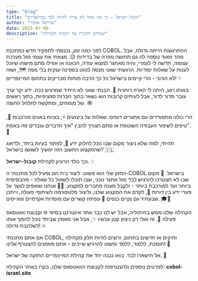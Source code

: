 ```yaml
---
type: "blog"
title: "קובול-ישראל – כי אף אחד לא צריך להיות לבד במיינפריים"
author: "אוריאל אופיר"
date: 2025-07-06
description: "שמחים להכריז על הקמת הקהילה"
---
```

לפני כמה זמן, נכנסתי לתפקיד חדש כמתכנת COBOL. ההתרגשות הייתה גדולה, אבל מהר מאוד נוספה לה גם תחושה מוזרה של בדידות 😔. מצאתי את עצמי מול מערכת עצומה, חדשה לי לגמרי, והיה מאתגר למצוא עזרה, הכוונה או אפילו סתם מישהו שיוכל לענות על שאלות יסודיות. הרגשתי שאני מנסה לנווט בספינה ענקית בלי מפה 🗺️, ושזה לא הגיוני - הרי קיימים בישראל כל כך הרבה מוחות מבריקים בתחום המיינפריים! ✨

באותו רגע, היתה לי הארה רוחנית 🙂. הבנתי שאני לא היחיד שמרגיש ככה. ידע יקר ערך עובר מדור לדור, אבל לעיתים קרובות הוא נשאר בתוך חברות ספציפיות, בתוך ראשים של מומחים, ומתקשה לחלחל החוצה. 🕸️

הרי כולנו מתמודדים עם אתגרים דומים: שאלות על ביצועים ⚡, בעיות באגים מורכבות 🐛, טיפים לשיפור העבודה השוטפת או סתם הצורך להבין "איך הדברים עובדים פה באמת". 🤔

תהיתי, למה שלא ניצור מקום שבו נוכל לחלוק ידע 🤝, לפתור בעיות ביחד, ולדאוג שהמקצוע החשוב הזה ימשיך לשגשג בישראל? 🇮🇱

וכך נולד הרעיון לקהילת **קובול-ישראל**. 💡

החזון שלי הוא פשוט: ליצור בית חם ופעיל לכל מתכנתי ה-COBOL בישראל. 🏡 מקום שבו לא תצטרכו להרגיש לבד מול אתגר טכני, שבו תוכלו לשאול כל שאלה - מהבסיסית ביותר ועד למורכבת ביותר - ולקבל מענה מחברים למקצוע. 🧑‍💻 אנחנו שואפים לגשר על פערי ידע בין דורות 🌉, לקדם את המקצוע שלנו, וליצור פלטפורמה לשיתופי פעולה, וייתכן שבעתיד גם נקיים כנסים 🎤 ונפתח קשרים עם מוסדות אקדמיים ומגייסים. 🎓💼

הקהילה שלנו ממש בחיתוליה, אבל יש לנו כבר אתר אינטרנט בסיסי 🌐 וקבוצת וואטסאפ פעילה 📱. זה אולי רק ניצוץ קטן עכשיו ✨, אבל אני מאמין שביחד נוכל להפוך אותו לשלהבת גדולה! 🔥

אם אתם מתכנתי COBOL, ותיקים או חדשים בתחום, ורוצים להיות חלק מקהילה תומכת, ללמוד, ללמד ופשוט להרגיש שייכים – אתם מוזמנים להצטרף אלינו! 👋

אל תישארו לבד. בואו נבנה יחד את קהילת המיינפריים החזקה של ישראל. 💪

לפרטים נוספים ולהצטרפות לקבוצת הוואטסאפ שלנו, בקרו באתר הקהילה: **cobol-israel.site**
